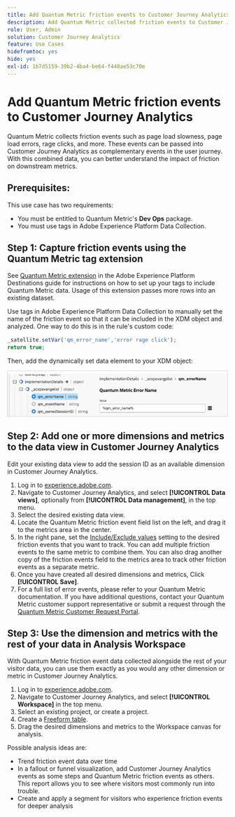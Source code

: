 ```yaml
---
title: Add Quantum Metric friction events to Customer Journey Analytics
description: Add Quantum Metric collected friction events to Customer Journey Analytics behavioral data to add depth to insights in CJA.
role: User, Admin
solution: Customer Journey Analytics
feature: Use Cases
hidefromtoc: yes
hide: yes
exl-id: 1b7d5159-39b2-4ba4-be64-f448ae53c70e
---
```

# Add Quantum Metric friction events to Customer Journey Analytics

Quantum Metric collects friction events such as page load slowness, page load errors, rage clicks, and more. These events can be passed into Customer Journey Analytics as complementary events in the user journey. With this combined data, you can better understand the impact of friction on downstream metrics.

## Prerequisites:

This use case has two requirements:

* You must be entitled to Quantum Metric's **Dev Ops** package.
* You must use tags in Adobe Experience Platform Data Collection.

## Step 1: Capture friction events using the Quantum Metric tag extension

See [Quantum Metric extension](https://experienceleague.adobe.com/en/docs/experience-platform/destinations/catalog/analytics/quantum-metric) in the Adobe Experience Platform Destinations guide for instructions on how to set up your tags to include Quantum Metric data. Usage of this extension passes more rows into an existing dataset. 

Use tags in Adobe Experience Platform Data Collection to manually set the name of the friction event so that it can be included in the XDM object and analyzed. One way to do this is in the rule's custom code:

```js
_satellite.setVar('qm_error_name','error rage click');
return true;
```

Then, add the dynamically set data element to your XDM object:

![Quantum Metric error name screenshot](assets/error-name.png)

## Step 2: Add one or more dimensions and metrics to the data view in Customer Journey Analytics

Edit your existing data view to add the session ID as an available dimension in Customer Journey Analytics.

1. Log in to [experience.adobe.com](https://experience.adobe.com).
1. Navigate to Customer Journey Analytics, and select **[!UICONTROL Data views]**, optionally from **[!UICONTROL Data management]**, in the top menu.
1. Select the desired existing data view.
1. Locate the Quantum Metric friction event field list on the left, and drag it to the metrics area in the center.
1. In the right pane, set the [Include/Exclude values](/help/data-views/component-settings/include-exclude-values.md) setting to the desired friction events that you want to track. You can add multiple friction events to the same metric to combine them. You can also drag another copy of the friction events field to the metrics area to track other friction events as a separate metric.
1. Once you have created all desired dimensions and metrics, Click **[!UICONTROL Save]**.
1. For a full list of error events, please refer to your Quantum Metric documentation. If you have additional questions, contact your Quantum Metric customer support representative or submit a request through the [Quantum Metric Customer Request Portal](https://community.quantummetric.com/s/public-support-page).

## Step 3: Use the dimension and metrics with the rest of your data in Analysis Workspace

With Quantum Metric friction event data collected alongside the rest of your visitor data, you can use them exactly as you would any other dimension or metric in Customer Journey Analytics.

1. Log in to [experience.adobe.com](https://experience.adobe.com).
1. Navigate to Customer Journey Analytics, and select **[!UICONTROL Workspace]** in the top menu.
1. Select an existing project, or create a project.
1. Create a [Freeform table](/help/analysis-workspace/visualizations/freeform-table/freeform-table.md).
1. Drag the desired dimensions and metrics to the Workspace canvas for analysis.

Possible analysis ideas are:

* Trend friction event data over time
* In a fallout or funnel visualization, add Customer Journey Analytics events as some steps and Quantum Metric friction events as others. This report allows you to see where visitors most commonly run into trouble.
* Create and apply a segment for visitors who experience friction events for deeper analysis
